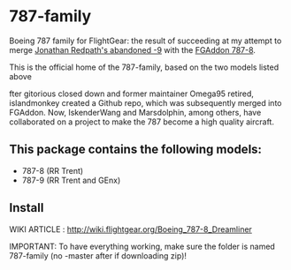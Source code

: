 # 787-family
Boeing 787 family for FlightGear: the result of succeeding at my attempt to merge [Jonathan Redpath's abandoned -9](https://github.com/legoboyvdlp/787-9) with the [FGAddon 787-8](http://sourceforge.net/p/flightgear/fgaddon/HEAD/tree/trunk/Aircraft/787-8/).

This is the official home of the 787-family, based on the two models listed above

fter gitorious closed down and former maintainer Omega95 retired, islandmonkey created a Github repo, which was subsequently merged into FGAddon. Now, IskenderWang and Marsdolphin, among others, have collaborated on a project to make the 787 become a high quality aircraft.

This package contains the following models:
-------

- 787-8 (RR Trent)
- 787-9 (RR Trent and GEnx)


Install
-------

WIKI ARTICLE : http://wiki.flightgear.org/Boeing_787-8_Dreamliner

IMPORTANT: To have everything working, make sure the folder is named 787-family (no -master after if downloading zip)!
